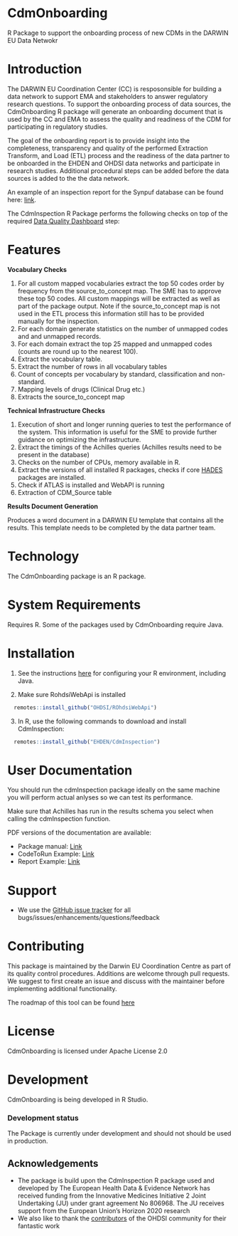 # CdmOnboarding
R Package to support the onboarding process of new CDMs in the DARWIN EU Data Netwokr

# Introduction
The DARWIN EU Coordination Center (CC) is resposonsible for building a data network to support EMA and stakeholders to answer regulatory research questions. To support the onboarding process of data sources, the CdmOnboarding R package will generate an onboarding document that is used by the CC and EMA to assess the quality and readiness of the CDM for participating in regulatory studies. 

The goal of the onboarding report is to provide insight into the completeness, transparency and quality of the performed Extraction Transform, and Load (ETL) process and the readiness of the data partner to be onboarded in the EHDEN and OHDSI data networks and participate in research studies. Additional procedural steps can be added before the data sources is added to the the data network. 

An example of an inspection report for the Synpuf database can be found here: [link](https://github.com/darwin-eu/CdmOnboarding/blob/master/extras/SYNPUF-results.docx).

The CdmInspection R Package performs the following checks on top of the required [Data Quality Dashboard](https://github.com/OHDSI/DataQualityDashboard) step:

# Features

**Vocabulary Checks**  
1. For all custom mapped vocabularies extract the top 50 codes order by frequency from the source_to_concept map. The SME has to approve these top 50 codes. All custom mappings will be extracted as well as part of the package output. Note if the source_to_concept map is not used in the ETL process this information still has to be provided manually for the inspection.
2. For each domain generate statistics on the number of unmapped codes and and unmapped records.
3. For each domain extract the top 25 mapped and unmapped codes (counts are round up to the nearest 100).
3. Extract the vocabulary table.
4. Extract the number of rows in all vocabulary tables
4. Count of concepts per vocabulary by standard, classification and non-standard.
5. Mapping levels of drugs (Clinical Drug etc.)
6. Extracts the source_to_concept map

**Technical Infrastructure Checks**
1. Execution of short and longer running queries to test the performance of the system. This information is useful for the SME to provide further guidance on optimizing the infrastructure.
2. Extract the timings of the Achilles queries (Achilles results need to be present in the database)
3. Checks on the number of CPUs, memory available in R.
4. Extract the versions of all installed R packages, checks if core [HADES](https://ohdsi.github.io/Hades/) packages are installed.
5. Check if ATLAS is installed and WebAPI is running
6. Extraction of CDM_Source table

**Results Document Generation**

Produces a word document in a DARWIN EU template that contains all the results. This template needs to be completed by the data partner team.

Technology
==========
The CdmOnboarding package is an R package.

System Requirements
===================
Requires R. Some of the packages used by CdmOnboarding require Java.

Installation
=============

1. See the instructions [here](https://ohdsi.github.io/Hades/rSetup.html) for configuring your R environment, including Java.

2. Make sure RohdsiWebApi is installed

```r
  remotes::install_github("OHDSI/ROhdsiWebApi")
```

3. In R, use the following commands to download and install CdmInspection:

```r
  remotes::install_github("EHDEN/CdmInspection")
```

User Documentation
==================

You should run the cdmInspection package ideally on the same machine you will perform actual anlyses so we can test its performance.

Make sure that Achilles has run in the results schema you select when calling the cdmInspection function.

PDF versions of the documentation are available:
* Package manual: [Link](https://github.com/darwin-eu/CdmOnboarding/blob/master/extras/CdmInspection.pdf)
* CodeToRun Example: [Link](https://github.com/darwin-eu/CdmOnboarding/blob/master/extras/CodeToRun.R)
* Report Example: [Link](https://github.com/darwin-eu/CdmOnboarding/blob/master/extras/SYNPUF-results.docx)

Support
=======
* We use the <a href="https://github.com/darwin-eu/CdmOnbording/issues">GitHub issue tracker</a> for all bugs/issues/enhancements/questions/feedback

Contributing
============
This package is maintained by the Darwin EU Coordination Centre as part of its quality control procedures. Additions are welcome through pull requests. We suggest to first create an issue and discuss with the maintainer before implementing additional functionality.

The roadmap of this tool can be found [here](https://github.com/darwin-eu/CdmOnboarding/projects/1)

License
=======
CdmOnboarding is licensed under Apache License 2.0

Development
===========
CdmOnboarding is being developed in R Studio.

### Development status

The Package is currently under development and should not should be used in production.

## Acknowledgements
- The package is build upon the CdmInspection R package used and developed by The European Health Data & Evidence Network has received funding from the Innovative Medicines Initiative 2 Joint Undertaking (JU) under grant agreement No 806968. The JU receives support from the European Union’s Horizon 2020 research 
- We also like to thank the [contributors](https://github.com/OHDSI/Achilles/graphs/contributors) of the OHDSI community for their fantastic work

